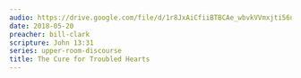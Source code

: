 ```yaml
---
audio: https://drive.google.com/file/d/1r8JxAiCfiiBTBCAe_wbvkVVmxjti56uK/view
date: 2018-05-20
preacher: bill-clark
scripture: John 13:31
series: upper-room-discourse
title: The Cure for Troubled Hearts
---
```

